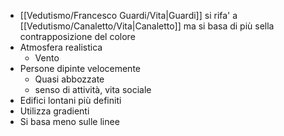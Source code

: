 - [[Vedutismo/Francesco Guardi/Vita|Guardi]] si rifa' a [[Vedutismo/Canaletto/Vita|Canaletto]] ma si basa di più sella contrapposizione del colore
- Atmosfera realistica
	- Vento
- Persone dipinte velocemente
	- Quasi abbozzate
	- senso di attività, vita sociale
- Edifici lontani più definiti
- Utilizza gradienti
- Si basa meno sulle linee